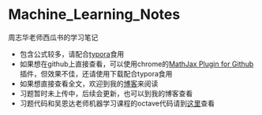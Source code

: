 # Machine_Learning_Notes
周志华老师西瓜书的学习笔记
- 包含公式较多，请配合[typora](https://www.typora.io)食用
- 如果想在github上直接查看，可以使用chrome的[MathJax Plugin for Github](https://chrome.google.com/webstore/detail/github-with-mathjax/ioemnmodlmafdkllaclgeombjnmnbima?utm_source=chrome-app-launcher-info-dialog)插件，但效果不佳，还请使用下载配合typora食用
- 如果想直接查看全文，欢迎到我的[博客](https://wangxicindy.github.io/machine_learning/机器学习笔记.html)来阅读
- 习题暂时未上传中，后续会更新，也可以到我的博客查看
- 习题代码和吴恩达老师机器学习课程的octave代码请到[这里](https://github.com/WangXiCindy/Machine_Learning_Codes)查看
